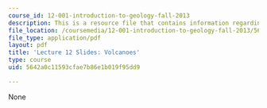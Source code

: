 ```yaml
---
course_id: 12-001-introduction-to-geology-fall-2013
description: This is a resource file that contains information regarding volcanoes.
file_location: /coursemedia/12-001-introduction-to-geology-fall-2013/5642a0c11593cfae7b86e1b019f95dd9_MIT12_001F13_Lecture12slides.pdf
file_type: application/pdf
layout: pdf
title: 'Lecture 12 Slides: Volcanoes'
type: course
uid: 5642a0c11593cfae7b86e1b019f95dd9

---
```

None